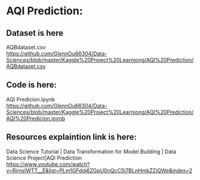# AQI Prediction:

## Dataset is here
AQBdataset.csv
<br>https://github.com/GlennOu66304/Data-Sciences/blob/master/Kaggle%20Project%20Learniong/AQI%20Prediction/AQBdataset.csv

## Code is here:
AQI Predicion.ipynb
<br>https://github.com/GlennOu66304/Data-Sciences/blob/master/Kaggle%20Project%20Learniong/AQI%20Prediction/AQI%20Predicion.ipynb

## Resources explaintion link is here:
Data Science Tutorial | Data Transformation for Model Building | Data Science Project|AQI Prediction
<br>https://www.youtube.com/watch?v=RimsIWTT__E&list=PLm1GFdqi6ZGpU0nQcC5I7BLnHmkZZjQWe&index=2
